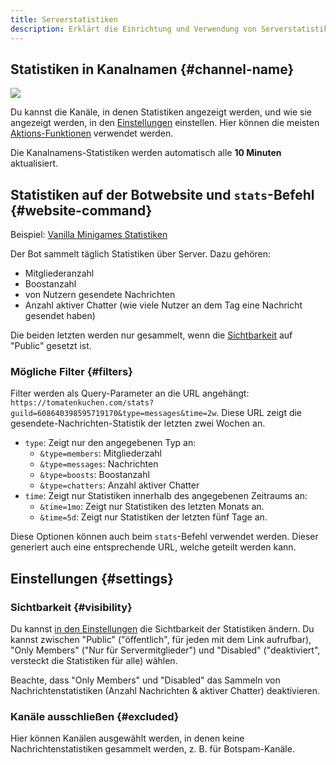 ```yaml
---
title: Serverstatistiken
description: Erklärt die Einrichtung und Verwendung von Serverstatistiken.
---
```


## Statistiken in Kanalnamen {#channel-name}

![](https://tomatenkuchen.com/assets/images/stats.webp)

Du kannst die Kanäle, in denen Statistiken angezeigt werden, und wie sie angezeigt werden, in den [Einstellungen](https://tomatenkuchen.com/dashboard/settings#statsChannelFormat) einstellen.
Hier können die meisten [Aktions-Funktionen](/category/action-functions) verwendet werden.

Die Kanalnamens-Statistiken werden automatisch alle **10 Minuten** aktualisiert.

## Statistiken auf der Botwebsite und `stats`-Befehl {#website-command}

Beispiel: [Vanilla Minigames Statistiken](https://tomatenkuchen.com/stats?guild=608640398595719170)

Der Bot sammelt täglich Statistiken über Server. Dazu gehören:
- Mitgliederanzahl
- Boostanzahl
- von Nutzern gesendete Nachrichten
- Anzahl aktiver Chatter (wie viele Nutzer an dem Tag eine Nachricht gesendet haben)

Die beiden letzten werden nur gesammelt, wenn die [Sichtbarkeit](#visibility) auf "Public" gesetzt ist.

### Mögliche Filter {#filters}

Filter werden als Query-Parameter an die URL angehängt: `https://tomatenkuchen.com/stats?guild=608640398595719170&type=messages&time=2w`.
Diese URL zeigt die gesendete-Nachrichten-Statistik der letzten zwei Wochen an.

- `type`: Zeigt nur den angegebenen Typ an:
	- `&type=members`: Mitgliederzahl
	- `&type=messages`: Nachrichten
	- `&type=boosts`: Boostanzahl
	- `&type=chatters`: Anzahl aktiver Chatter
- `time`: Zeigt nur Statistiken innerhalb des angegebenen Zeitraums an:
	- `&time=1mo`: Zeigt nur Statistiken des letzten Monats an.
	- `&time=5d`: Zeigt nur Statistiken der letzten fünf Tage an.

Diese Optionen können auch beim `stats`-Befehl verwendet werden. Dieser generiert auch eine entsprechende URL, welche geteilt werden kann.

## Einstellungen {#settings}

### Sichtbarkeit {#visibility}

Du kannst [in den Einstellungen](https://tomatenkuchen.com/dashboard/settings#publicStats) die Sichtbarkeit der Statistiken ändern.
Du kannst zwischen "Public" ("öffentlich", für jeden mit dem Link aufrufbar), "Only Members" ("Nur für Servermitglieder") und "Disabled" ("deaktiviert", versteckt die Statistiken für alle) wählen.

Beachte, dass "Only Members" und "Disabled" das Sammeln von Nachrichtenstatistiken (Anzahl Nachrichten & aktiver Chatter) deaktivieren.

### Kanäle ausschließen {#excluded}

Hier können Kanälen ausgewählt werden, in denen keine Nachrichtenstatistiken gesammelt werden, z. B. für Botspam-Kanäle.
